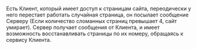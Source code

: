 Есть Клиент, который имеет доступ к страницам сайта, переодически у него перестает работать случайная страница, он посылает сообщение Серверу (Если количество сломанных страниц превышает 4, сайт умирает).
Сервер получает сообщения от Клиента, и имеет возможность восстанавливать страницы по их номеру, обращаясь к сервису Клиента.

